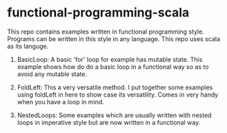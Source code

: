 # functional-programming-scala

This repo contains examples written in functional programming style. Programs can be written in this style in any 
language. This repo uses scala as its languge.
 
 
1. BasicLoop: A basic 'for' loop for example has mutable state. This example shows how do do a basic loop in a functional 
   way so as to avoid any mutable state. 
   
2. FoldLeft: This a very versatile method. I put together some examples using foldLeft in here to show case its 
   versatility. Comes in very handy when you have a loop in mind.

3. NestedLoops: Some examples which are usually written with nested loops in imperative style but are now 
   written in a functional way.